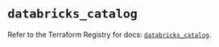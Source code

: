 # `databricks_catalog`

Refer to the Terraform Registry for docs: [`databricks_catalog`](https://registry.terraform.io/providers/databricks/databricks/1.61.0/docs/resources/catalog).
